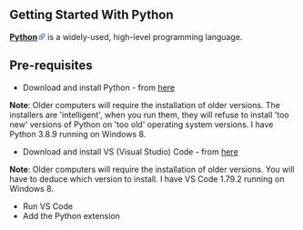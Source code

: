 ## Getting Started With Python

<a href="https://en.wikipedia.org/wiki/Python_(programming_language)" target="_blank">**Python**</a><img src="https://github.com/joe-dorward/samples/blob/main/2022_docs/illustrations/external_link.png"/> is a widely-used, high-level programming language.

## Pre-requisites
* Download and install Python - from <a href="https://www.python.org/downloads/" target="_blank">here</a>

**Note**: Older computers will require the installation of older versions. The installers are 'intelligent', when you run them, they will refuse to install 'too new' versions of Python on 'too old' operating system versions. I have Python 3.8.9 running on Windows 8.

* Download and install VS (Visual Studio) Code - from <a href="https://code.visualstudio.com/download" target="_blank">here</a>

**Note**: Older computers will require the installation of older versions. You will have to deduce which version to install. I have VS Code 1.79.2 running on Windows 8.

* Run VS Code
* Add the Python extension
